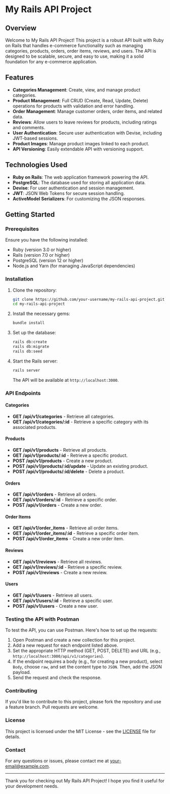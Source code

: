 
# My Rails API Project

## Overview

Welcome to My Rails API Project! This project is a robust API built with Ruby on Rails that handles e-commerce functionality such as managing categories, products, orders, order items, reviews, and users. The API is designed to be scalable, secure, and easy to use, making it a solid foundation for any e-commerce application.

## Features

- **Categories Management**: Create, view, and manage product categories.
- **Product Management**: Full CRUD (Create, Read, Update, Delete) operations for products with validation and error handling.
- **Order Management**: Manage customer orders, order items, and related data.
- **Reviews**: Allow users to leave reviews for products, including ratings and comments.
- **User Authentication**: Secure user authentication with Devise, including JWT-based sessions.
- **Product Images**: Manage product images linked to each product.
- **API Versioning**: Easily extendable API with versioning support.

## Technologies Used

- **Ruby on Rails**: The web application framework powering the API.
- **PostgreSQL**: The database used for storing all application data.
- **Devise**: For user authentication and session management.
- **JWT**: JSON Web Tokens for secure session handling.
- **ActiveModel Serializers**: For customizing the JSON responses.

## Getting Started

### Prerequisites

Ensure you have the following installed:

- Ruby (version 3.0 or higher)
- Rails (version 7.0 or higher)
- PostgreSQL (version 12 or higher)
- Node.js and Yarn (for managing JavaScript dependencies)

### Installation

1. Clone the repository:

   ```bash
   git clone https://github.com/your-username/my-rails-api-project.git
   cd my-rails-api-project
   ```

2. Install the necessary gems:

   ```bash
   bundle install
   ```

3. Set up the database:

   ```bash
   rails db:create
   rails db:migrate
   rails db:seed
   ```

4. Start the Rails server:

   ```bash
   rails server
   ```

   The API will be available at `http://localhost:3000`.

### API Endpoints

#### Categories

- **GET /api/v1/categories** - Retrieve all categories.
- **GET /api/v1/categories/:id** - Retrieve a specific category with its associated products.

#### Products

- **GET /api/v1/products** - Retrieve all products.
- **GET /api/v1/products/:id** - Retrieve a specific product.
- **POST /api/v1/products** - Create a new product.
- **POST /api/v1/products/:id/update** - Update an existing product.
- **POST /api/v1/products/:id/delete** - Delete a product.

#### Orders

- **GET /api/v1/orders** - Retrieve all orders.
- **GET /api/v1/orders/:id** - Retrieve a specific order.
- **POST /api/v1/orders** - Create a new order.

#### Order Items

- **GET /api/v1/order_items** - Retrieve all order items.
- **GET /api/v1/order_items/:id** - Retrieve a specific order item.
- **POST /api/v1/order_items** - Create a new order item.

#### Reviews

- **GET /api/v1/reviews** - Retrieve all reviews.
- **GET /api/v1/reviews/:id** - Retrieve a specific review.
- **POST /api/v1/reviews** - Create a new review.

#### Users

- **GET /api/v1/users** - Retrieve all users.
- **GET /api/v1/users/:id** - Retrieve a specific user.
- **POST /api/v1/users** - Create a new user.

### Testing the API with Postman

To test the API, you can use Postman. Here's how to set up the requests:

1. Open Postman and create a new collection for this project.
2. Add a new request for each endpoint listed above.
3. Set the appropriate HTTP method (GET, POST, DELETE) and URL (e.g., `http://localhost:3000/api/v1/categories`).
4. If the endpoint requires a body (e.g., for creating a new product), select `Body`, choose `raw`, and set the content type to `JSON`. Then, add the JSON payload.
5. Send the request and check the response.

### Contributing

If you'd like to contribute to this project, please fork the repository and use a feature branch. Pull requests are welcome.

### License

This project is licensed under the MIT License - see the [LICENSE](LICENSE) file for details.

### Contact

For any questions or issues, please contact me at [your-email@example.com](mailto:your-email@example.com).

---

Thank you for checking out My Rails API Project! I hope you find it useful for your development needs.
